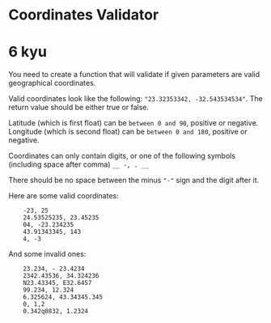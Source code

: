 # Coordinates Validator
# 6 kyu

You need to create a function that will validate if given parameters are valid geographical coordinates.

Valid coordinates look like the following: `"23.32353342, -32.543534534"`. The return value should be either true or false.

Latitude (which is first float) can be `between 0 and 90`, positive or negative. Longitude (which is second float) can be `between 0 and 180`, positive or negative.

Coordinates can only contain digits, or one of the following symbols (including space after comma) `__ -, . __`

There should be no space between the minus `"-"` sign and the digit after it.

Here are some valid coordinates:
```
    -23, 25
    24.53525235, 23.45235
    04, -23.234235
    43.91343345, 143
    4, -3

```
And some invalid ones:
```
    23.234, - 23.4234
    2342.43536, 34.324236
    N23.43345, E32.6457
    99.234, 12.324
    6.325624, 43.34345.345
    0, 1,2
    0.342q0832, 1.2324
```
